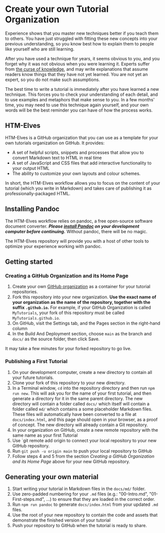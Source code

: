 # Create your own Tutorial Organization #

Experience shows that you master new techniques better if you teach them to others. You have just struggled with fitting these new concepts into your previous understanding, so you know best how to explain them to people like yourself who are still learning.

After you have used a technique for years, it seems obvious to you, and you forget why it was not obvious when you were learning it. Experts suffer from [the curse of knowledge](https://en.wikipedia.org/wiki/Curse_of_knowledge#), and may write explanations that assume readers know things that they have not yet learned. You are not yet an expert, so you do not make such assumptions.

The best time to write a tutorial is immediately after you have learned a new technique. This forces you to check your understanding of each detail, and to use examples and metaphors that make sense to you. In a few months' time, you may need to use this technique again yourself, and your own words will be the best reminder you can have of how the process works.

## HTM-Elves

HTM-Elves is a GitHub organization that you can use as a template for your own tutorials organization on GitHub. It provides:

* A set of helpful scripts, snippets and processes that allow you to convert Markdown text to HTML in real time
* A set of JavaScript and CSS files that add interactive functionality to your output HTML
* The ability to customize your own layouts and colour schemes.

In short, the HTM-Elves workflow allows you to focus on the content of your tutorial (which you write in Markdown) and takes care of publishing it as professionally-packaged HTML.

## Installing Pandoc

The HTM-Elves workflow relies on pandoc, a free open-source software document converter. ***Please [install Pandoc](https://pandoc.org/installing.html) on your development computer before continuing.*** Without pandoc, there will be no magic.

The HTM-Elves repository will provide you with a host of other tools to optimize your experience working with pandoc.

## Getting started




### Creating a GitHub Organization and its Home Page

1. Create your own [GitHub organization](https://docs.github.com/en/organizations/collaborating-with-groups-in-organizations/about-organizations) as a container for your tutorial repositories.
2. Fork this repository into your new organization. **Use the exact name of your organization as the name of the repository, together with the suffix `.github.io`.** For example, if your GitHub Organization is called `MyTutorials`, your fork of this repository must be called `MyTutorials.github.io`.
4. On GitHub, visit the Settings tab, and the Pages section in the right-hand column
5.  In the Build And Deployment section, choose `main` as the branch and `docs/` as the source folder, then click Save.

It may take a few minutes for your forked repository to go live.


### Publishing a First Tutorial

1. On your development computer, create a new directory to contain all your future tutorials.
2. Clone your fork of this repository to your new directory.
3. In a Terminal window, `cd` into the repository directory and then run `npm run new`. This will ask you for the name of your first tutorial, and then generate a directory for it in the same parent directory. The new directory will contain a folder called `docs/` which itself will contain a folder called `md/` which contains a some placeholder Markdown files. These files will automatically have been converted to a file at `docs/index.html`, and this page should open in your browser, as a proof of concept. The new directory will already contain a Git repository.
4. In your organization on GitHub, create a new remote repository with the same name as your first Tutorial
5. Use `git remote add origin <link to your GitHub repo> to connect your local repository to your new GitHub repository.
6. Run `git push -u origin main` to push your local repository to GitHub
7. Follow steps 4 and 5 from the section *Creating a GitHub Organization and its Home Page* above for your new GitHub repository.

## Generating your own material
1. Start writing your tutorial in Markdown files in the `docs/md/` folder. 
2. Use zero-padded numbering for your `.md` files (e.g.: "00-Intro.md", "01-First-steps.md", ...) to ensure that they are loaded in the correct order.
3. Run `npm run pandoc` to generate `docs/index.html` from your updated `.md` files.
4. Use the root of your new repository to contain the code and assets that demonstrate the finished version of your tutorial
5. Push your repository to GitHub when the tutorial is ready to share.

